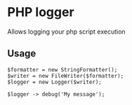 # PHP logger

Allows logging your php script execution

## Usage
```
$formatter = new StringFormatter();
$writer = new FileWriter($formatter);
$logger = new Logger($writer);

$logger -> debug('My message');
```